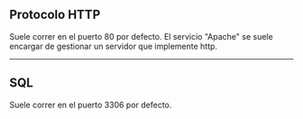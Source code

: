 
## Protocolo HTTP

Suele correr en el puerto 80 por defecto.
El servicio "Apache" se suele encargar de gestionar un servidor que implemente http.




------------------------------------------------------------

## SQL

Suele correr en el puerto 3306 por defecto.
